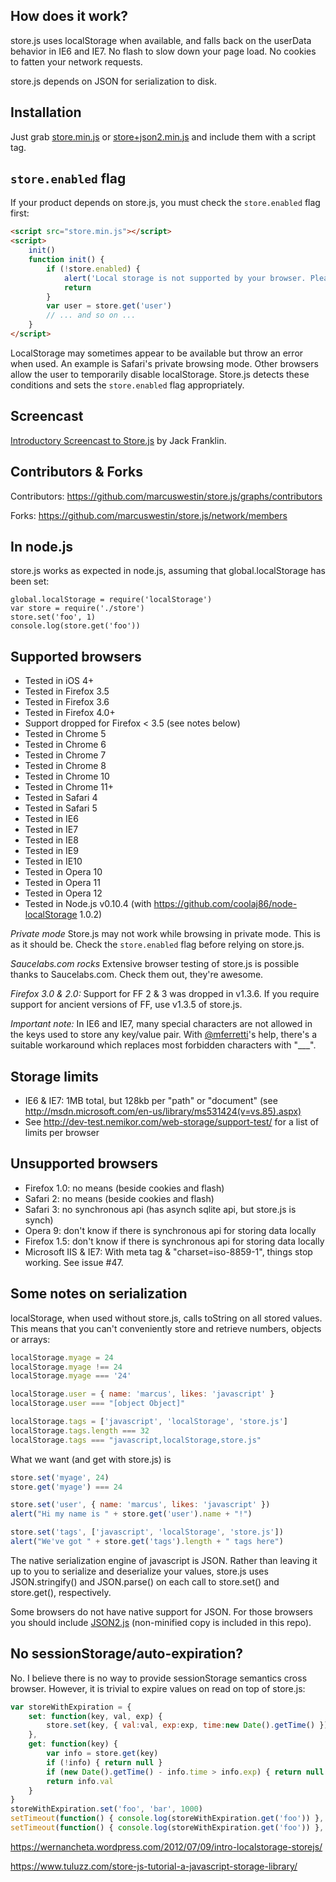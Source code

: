 How does it work?
------------------
store.js uses localStorage when available, and falls back on the userData behavior in IE6 and IE7. No flash to slow down your page load. No cookies to fatten your network requests.

store.js depends on JSON for serialization to disk.


Installation
------------
Just grab [store.min.js] or [store+json2.min.js] and include them with a script tag.


`store.enabled` flag
--------------------
If your product depends on store.js, you must check the `store.enabled` flag first:

```html
<script src="store.min.js"></script>
<script>
	init()
	function init() {
		if (!store.enabled) {
			alert('Local storage is not supported by your browser. Please disable "Private Mode", or upgrade to a modern browser.')
			return
		}
		var user = store.get('user')
		// ... and so on ...
	}
</script>
```

LocalStorage may sometimes appear to be available but throw an error when used. An example is Safari's private browsing mode. Other browsers allow the user to temporarily disable localStorage. Store.js detects these conditions and sets the `store.enabled` flag appropriately.


Screencast
-----------
[Introductory Screencast to Store.js](http://javascriptplayground.com/blog/2012/06/javascript-local-storage-store-js-tutorial) by Jack Franklin.


Contributors & Forks
--------------------
Contributors: https://github.com/marcuswestin/store.js/graphs/contributors

Forks: https://github.com/marcuswestin/store.js/network/members


In node.js
----------
store.js works as expected in node.js, assuming that global.localStorage has been set:

```
global.localStorage = require('localStorage')
var store = require('./store')
store.set('foo', 1)
console.log(store.get('foo'))
```


Supported browsers
------------------
 - Tested in iOS 4+
 - Tested in Firefox 3.5
 - Tested in Firefox 3.6
 - Tested in Firefox 4.0+
 - Support dropped for Firefox < 3.5 (see notes below)
 - Tested in Chrome 5
 - Tested in Chrome 6
 - Tested in Chrome 7
 - Tested in Chrome 8
 - Tested in Chrome 10
 - Tested in Chrome 11+
 - Tested in Safari 4
 - Tested in Safari 5
 - Tested in IE6
 - Tested in IE7
 - Tested in IE8
 - Tested in IE9
 - Tested in IE10
 - Tested in Opera 10
 - Tested in Opera 11
 - Tested in Opera 12
 - Tested in Node.js v0.10.4 (with https://github.com/coolaj86/node-localStorage 1.0.2)

*Private mode* Store.js may not work while browsing in private mode. This is as it should be. Check the `store.enabled` flag before relying on store.js.

*Saucelabs.com rocks* Extensive browser testing of store.js is possible thanks to Saucelabs.com. Check them out, they're awesome.

*Firefox 3.0 & 2.0:* Support for FF 2 & 3 was dropped in v1.3.6. If you require support for ancient versions of FF, use v1.3.5 of store.js.

*Important note:* In IE6 and IE7, many special characters are not allowed in the keys used to store any key/value pair. With [@mferretti](https://github.com/mferretti)'s help, there's a suitable workaround which replaces most forbidden characters with "___".


Storage limits
--------------
 - IE6 & IE7: 1MB total, but 128kb per "path" or "document" (see http://msdn.microsoft.com/en-us/library/ms531424(v=vs.85).aspx)
 - See http://dev-test.nemikor.com/web-storage/support-test/ for a list of limits per browser

Unsupported browsers
-------------------
 - Firefox 1.0: no means (beside cookies and flash)
 - Safari 2: no means (beside cookies and flash)
 - Safari 3: no synchronous api (has asynch sqlite api, but store.js is synch)
 - Opera 9: don't know if there is synchronous api for storing data locally
 - Firefox 1.5: don't know if there is synchronous api for storing data locally
 - Microsoft IIS & IE7: With meta tag & "charset=iso-8859-1", things stop working. See issue #47.


Some notes on serialization
---------------------------
localStorage, when used without store.js, calls toString on all stored values. This means that you can't conveniently store and retrieve numbers, objects or arrays:

```js
localStorage.myage = 24
localStorage.myage !== 24
localStorage.myage === '24'

localStorage.user = { name: 'marcus', likes: 'javascript' }
localStorage.user === "[object Object]"

localStorage.tags = ['javascript', 'localStorage', 'store.js']
localStorage.tags.length === 32
localStorage.tags === "javascript,localStorage,store.js"
```

What we want (and get with store.js) is

```js
store.set('myage', 24)
store.get('myage') === 24

store.set('user', { name: 'marcus', likes: 'javascript' })
alert("Hi my name is " + store.get('user').name + "!")

store.set('tags', ['javascript', 'localStorage', 'store.js'])
alert("We've got " + store.get('tags').length + " tags here")
```

The native serialization engine of javascript is JSON. Rather than leaving it up to you to serialize and deserialize your values, store.js uses JSON.stringify() and JSON.parse() on each call to store.set() and store.get(), respectively.

Some browsers do not have native support for JSON. For those browsers you should include [JSON2.js] \(non-minified copy is included in this repo).


No sessionStorage/auto-expiration?
----------------------------------
No. I believe there is no way to provide sessionStorage semantics cross browser. However, it is trivial to expire values on read on top of store.js:

```js
var storeWithExpiration = {
	set: function(key, val, exp) {
		store.set(key, { val:val, exp:exp, time:new Date().getTime() })
	},
	get: function(key) {
		var info = store.get(key)
		if (!info) { return null }
		if (new Date().getTime() - info.time > info.exp) { return null }
		return info.val
	}
}
storeWithExpiration.set('foo', 'bar', 1000)
setTimeout(function() { console.log(storeWithExpiration.get('foo')) }, 500) // -> "bar"
setTimeout(function() { console.log(storeWithExpiration.get('foo')) }, 1500) // -> null
```



  [JSON2.js]: https://raw.githubusercontent.com/douglascrockford/JSON-js/master/json2.js
  [store.min.js]: https://raw.github.com/marcuswestin/store.js/master/store.min.js
  [store+json2.min.js]: https://raw.github.com/marcuswestin/store.js/master/store+json2.min.js
  
  https://wernancheta.wordpress.com/2012/07/09/intro-localstorage-storejs/
  
https://www.tuluzz.com/store-js-tutorial-a-javascript-storage-library/
 
